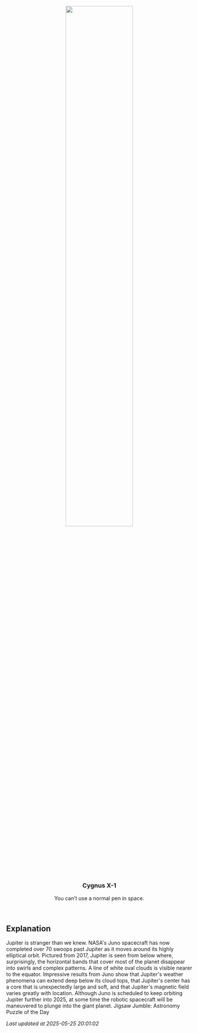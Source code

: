 <p align='center'>
    <img src='https://apod.nasa.gov/apod/image/2505/BeneathJupiter_Juno_960.jpg' width='60%' />
    <h3 align="center">Cygnus X-1</h3>
    <p align="center">You can’t use a normal pen in space.</p>
</p>
<br/>

Explanation
--
Jupiter is stranger than we knew. NASA's Juno spacecraft has now completed over 70 swoops past Jupiter as it moves around its highly elliptical orbit. Pictured from 2017, Jupiter is seen from below where, surprisingly, the horizontal bands that cover most of the planet disappear into swirls and complex patterns.  A line of white oval clouds is visible nearer to the equator.  Impressive results from Juno show that Jupiter's weather phenomena can extend deep below its cloud tops, that Jupiter's center has a core that is unexpectedly large and soft, and that Jupiter's magnetic field varies greatly with location.  Although Juno is scheduled to keep orbiting Jupiter further into 2025, at some time the robotic spacecraft will be maneuvered to plunge into the giant planet.    Jigsaw Jumble: Astronomy Puzzle of the Day


*Last updated at 2025-05-25 20:01:02*
